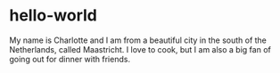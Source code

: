 # hello-world

My name is Charlotte and I am from a beautiful city in the south of the Netherlands, called Maastricht.
I love to cook, but I am also a big fan of going out for dinner with friends.

